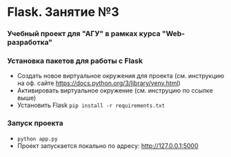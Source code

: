 # Flask. Занятие №3 
### Учебный проект для "АГУ" в рамках курса "Web-разработка"

### Установка пакетов для работы с Flask
- Создать новое виртуальное окружения для проекта (см. инструкцию на оф. сайте https://docs.python.org/3/library/venv.html)
- Активировать виртуальное окружение (см. инструцию по ссылке выше)
- Установить Flask `pip install -r requirements.txt`

### Запуск проекта
- `python app.py`
- Проект запускается локально по адресу: http://127.0.0.1:5000 